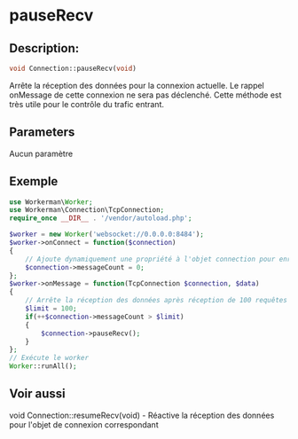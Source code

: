 # pauseRecv
## Description:
```php
void Connection::pauseRecv(void)
```

Arrête la réception des données pour la connexion actuelle. Le rappel onMessage de cette connexion ne sera pas déclenché. Cette méthode est très utile pour le contrôle du trafic entrant.

## Parameters
Aucun paramètre

## Exemple
```php
use Workerman\Worker;
use Workerman\Connection\TcpConnection;
require_once __DIR__ . '/vendor/autoload.php';

$worker = new Worker('websocket://0.0.0.0:8484');
$worker->onConnect = function($connection)
{
    // Ajoute dynamiquement une propriété à l'objet connection pour enregistrer le nombre de requêtes envoyées par la connexion actuelle
    $connection->messageCount = 0;
};
$worker->onMessage = function(TcpConnection $connection, $data)
{
    // Arrête la réception des données après réception de 100 requêtes
    $limit = 100;
    if(++$connection->messageCount > $limit)
    {
        $connection->pauseRecv();
    }
};
// Exécute le worker
Worker::runAll();
```

## Voir aussi
void Connection::resumeRecv(void) - Réactive la réception des données pour l'objet de connexion correspondant

